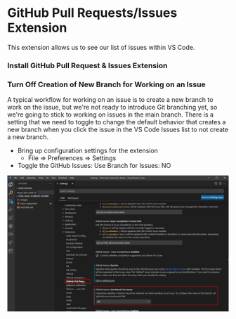 # GitHub Pull Requests/Issues Extension

This extension allows us to see our list of issues within VS Code.

### Install GitHub Pull Request & Issues Extension

### Turn Off Creation of New Branch for Working on an Issue

A typical workflow for working on an issue is to create a new branch to work on the issue, but we're not ready to introduce Git branching yet, so we're going to stick to working on issues in the main branch. There is a setting that we need to toggle to change the default behavior that creates a new branch when you click the issue in the VS Code Issues list to not create a new branch.

* Bring up configuration settings for the extension
  * File =&gt; Preferences =&gt; Settings
* Toggle the GitHub Issues: Use Branch for Issues: NO

![](../../.gitbook/assets/image%20%2816%29.png)

